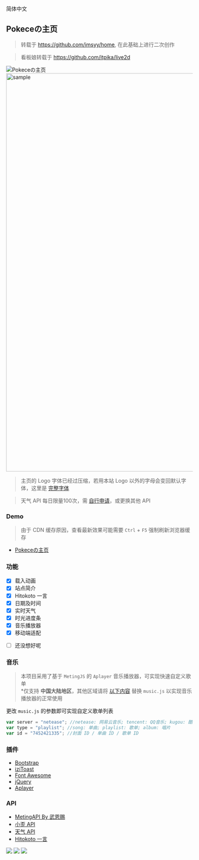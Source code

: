 简体中文

<p>
<strong><h2>Pokeceの主页</h2></strong>
  
>转载于 https://github.com/imsyy/home, 在此基础上进行二次创作
  
>看板娘转载于 https://github.com/itpika/live2d
</p>

![Pokeceの主页](https://user-images.githubusercontent.com/63496225/171829949-9545d016-5d89-498b-843e-ac3dd4af1b82.png)
<img width="1076" alt="sample" src="https://user-images.githubusercontent.com/63496225/171829949-9545d016-5d89-498b-843e-ac3dd4af1b82.png">

>主页的 Logo 字体已经过压缩，若用本站 Logo 以外的字母会变回默认字体，这里是 [完整字体](https://file.imsyy.top/font/Pacifico-Regular.ttf)

>天气 API 每日限量100次，需 [自行申请](https://www.tianqiapi.com/)，或更换其他 API

### Demo
>由于 CDN 缓存原因，查看最新效果可能需要 `Ctrl` + `F5` 强制刷新浏览器缓存

- [Pokeceの主页](https://pokece.github.io)

### 功能

- [x] 载入动画
- [x] 站点简介
- [x] Hitokoto 一言
- [x] 日期及时间
- [x] 实时天气
- [x] 时光进度条
- [x] 音乐播放器
- [x] 移动端适配
* [ ] 还没想好呢

### 音乐

>本项目采用了基于 `MetingJS` 的 `Aplayer` 音乐播放器，可实现快速自定义歌单  
>*仅支持 **中国大陆地区**，其他区域请将 [以下内容](https://file.imsyy.top/js/music/music-other.js) 替换 `music.js` 以实现音乐播放器的正常使用

更改 `music.js` 的参数即可实现自定义歌单列表

```js
var server = "netease"; //netease: 网易云音乐; tencent: QQ音乐; kugou: 酷狗音乐; xiami: 虾米; kuwo: 酷我
var type = "playlist"; //song: 单曲; playlist: 歌单; album: 唱片
var id = "7452421335"; //封面 ID / 单曲 ID / 歌单 ID
```

### 插件

* [Bootstrap](https://getbootstrap.com/)
* [iziToast](https://izitoast.marcelodolza.com/)
* [Font Awesome](https://fontawesome.com/)
* [jQuery](https://jquery.com/)
* [Aplayer](https://aplayer.js.org/)

### API

* [MetingAPI By 武恩赐](https://api.wuenci.com/meting/api/)
* [小歪 API](https://api.ixiaowai.cn/)
* [天气 API](https://www.tianqiapi.com/)
* [Hitokoto 一言](https://hitokoto.cn/)

<a title="SSL" target="_blank" href="https://myssl.com/seal/detail?domain=blog.imsyy.top"><img src="https://img.shields.io/badge/MySSL-安全认证-brightgreen"></a>&nbsp;<a title="CDN" target="_blank" href="https://cdnjs.com/"><img src="https://img.shields.io/badge/CDN-Cloudflare-blue"></a>&nbsp;<a title="Copyright" target="_blank" href="https://imsyy.top/"><img src="https://img.shields.io/badge/Copyright%20%C2%A9%202020--2022-%E7%84%A1%E5%90%8D-red"></a>
